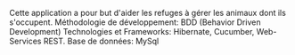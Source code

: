 Cette application a pour but d'aider les refuges à gérer les animaux dont ils s'occupent.
Méthodologie de développement: BDD (Behavior Driven Development)
Technologies et Frameworks: Hibernate, Cucumber, Web-Services REST.
Base de données: MySql
